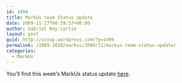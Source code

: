 ```yaml
---
id: 1494
title: MarkUs team Status Update
date: 2009-11-27T06:59:57+00:00
author: Gabriel Roy-Lortie
layout: post
guid: http://ucosp.wordpress.com/?p=1494
permalink: /2009-2010/markus/2009/11/markus-team-status-update/
categories:
  - MarkUs
---
```

You&#8217;ll find this week&#8217;s MarkUs status update [here](http://blog.markusproject.org/?p=896).